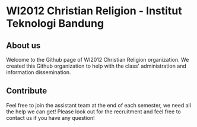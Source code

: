 # WI2012 Christian Religion - Institut Teknologi Bandung

## About us
Welcome to the Github page of WI2012 Christian Religion organization. We created this Github organization to help with the class' administration and information dissemination.

## Contribute
Feel free to join the assistant team at the end of each semester, we need all the help we can get! Please look out for the recruitment and feel free to contact us if you have any question!

<!--

**Here are some ideas to get you started:**

🙋‍♀️ A short introduction - what is your organization all about?
🌈 Contribution guidelines - how can the community get involved?
👩‍💻 Useful resources - where can the community find your docs? Is there anything else the community should know?
🍿 Fun facts - what does your team eat for breakfast?
🧙 Remember, you can do mighty things with the power of [Markdown](https://docs.github.com/github/writing-on-github/getting-started-with-writing-and-formatting-on-github/basic-writing-and-formatting-syntax) and Christ 😉
-->
